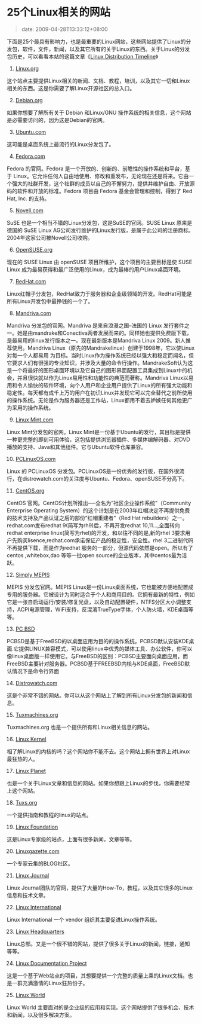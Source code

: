 # 25个Linux相关的网站
>date: 2009-04-28T13:33:12+08:00


下面是25个最具有影响力，也是最重要的Linux网站，这些网站提供了Linux的分发包，软件，文件，新闻，以及其它所有的关于Linux的东西。关于Linux的分发包历史，可以看看本站的这篇文章《[Linux Distribution Timeline](/2009/Linux%20Distribution%20Timeline.md)》


1. [Linux.org](http://www.linux.org/)


这个站点主要提供Linux相关的新闻、文档、教程，培训，以及其它一切和Linux相关的东西。这是你需要了解Linux开源社区的总入口。


2. [Debian.org](http://www.debian.org/)


如果你想要了解所有关于 Debian 和Linux/GNU 操作系统的相关信息，这个网站是必需要访问的，因为这是Debian的官网。



3. [Ubuntu.com](http://www.ubuntu.com/)


这可能是桌面系统上最流行的Linux分发包了。


4. [Fedora.com](http://www.fedora.com/)


Fedora 的官网。Fedora 是一个开放的、创新的、前瞻性的操作系统和平台，基于 Linux。它允许任何人自由地使用、修改和重发布，无论现在还是将来。它由一个强大的社群开发，这个社群的成员以自己的不懈努力，提供并维护自由、开放源码的软件和开放的标准。Fedora 项目由 Fedora 基金会管理和控制，得到了 Red Hat, Inc. 的支持。


5. [Novell.com](http://www.novell.com/)


SuSE 也是一个相当不错的Linux分发包，这是SuSE的官网。SUSE Linux 原来是德国的 SuSE Linux AG公司发行维护的Linux发行版，是属于此公司的注册商标。2004年这家公司被Novell公司收购。


6. [OpenSUSE.org](http://www.opensuse.org/)


现在的 SUSE Linux 由 openSUSE 项目所维护，这个项目的主要目标是使 SUSE Linux 成为最易获得和最广泛使用的Linux，成为最棒的用户Linux桌面环境。


7. [RedHat.com](http://www.redhat.com/)


Linux红帽子分发包，RedHat致力于服务器和企业级领域的开发。RedHat可能是所有Linux开发包中最挣钱的一个了。


8. [Mandriva.com](http://www.mandriva.com/)


Mandriva 分发包的官网。Mandriva 是来自浪漫之国–法国的 Linux 发行套件之一。她是由mandrake和Conectiva两者发展而来的。同样她也提供免费版下载，是最易用的linux发行版本之一。现在最新版本是Mandriva Linux 2009。新人推荐使用。Mandriva Linux（原先的Mandrakelinux）创建于1998年，它以使Linux对每一个人都易用 为目标。当时Linux作为操作系统已经以强大和稳定而闻名，但它要求人们有很强的专业知识，并涉及大量的命令行操作。MandrakeSoft认为这是一个将最好的图形桌面环境以及它自己的图形界面配置工具集成到Linux中的机会，并且很快就以作为Linux易用性和功能性的典范而著称。Mandriva Linux以易用和令人愉快的软件环境，向个人用户和企业用户提供了Linux的所有强大功能和稳定性。每天都有成千上万的用户在初识Linux并发现它可以完全替代之前所使用的操作系统。无论是作为服务器还是工作站，Linux都用不着去妒嫉任何其他更广为采用的操作系统。


9. [Linux Mint.com](http://www.linuxmint.com/)


Linux Mint分发包的官网。Linux Mint是一份基于Ubuntu的发行，其目标是提供一种更完整的即刻可用体验，这包括提供浏览器插件、多媒体编解码器、对DVD播放的支持、Java和其他组件。它与Ubuntu软件仓库兼容。


10. [PCLinuxOS.com](http://www.pclinuxos.com/)


Linux 的 PCLinuxOS 分发包。PCLinuxOS是一份优秀的发行版，在国外很流行，在distrowatch.com的关注度与Ubuntu、Fedora、openSUSE不分高下。


11. [CentOS.org](http://www.centos.org/)


CentOS 官网。CentOS计划所推出──全名为”社区企业操作系统”（Community Enterprise Operating System）的这个计划是在2003年红帽决定不再提供免费的技术支持及产品认证之后的部份”红帽重建者”（Red Hat rebuilders）之一。redhat.com发布redhat 9(简写为rh9)后，不再开发redhat 10,11…,全面转向redhat enterprise linux(简写为rhel)的开发，和以往不同的是,新的rhel 3要求用户先购买lisence,redhat.com承诺保证产品的稳定性，安全性。rhel 3二进制代码不再提供下载，而是作为redhat 服务的一部分，但源代码依然是open。所以有了centos ,whitebox,dao 等等一批open source的企业版本，其中centos最为活跃。


12. [Simply MEPIS](http://www.mepis.org/)


MEPIS 分发包官网。MEPIS Linux是一份Linux桌面系统，它也能被方便地配置成专用的服务器。它被设计为同时适合于个人和商用目的。它拥有最新的特性，例如它是一张自启动运行/安装/修复光盘，以及自动配置硬件，NTFS分区大小调整支持，ACPI电源管理，WiFi支持，反混淆TrueType字体，个人防火墙，KDE桌面等等。


13. [PC BSD](http://www.pcbsd.org/)


PCBSD是基于FreeBSD的以桌面应用为目的的操作系统。PCBSD默认安装KDE桌面.它提供LINUX兼容模式，可以使用linux中优秀的媒体工具、办公软件，你可以像linux桌面版一样使用它。与FreeBSD的区别：PCBSD主要面向桌面应用，而FreeBSD主要针对服务器。PCBSD基于FREEBSD内核与KDE桌面，FreeBSD默认情况下是命令行界面


14. [Distrowatch.com](http://www.distrowatch.com/)


这是个非常不错的网站。你可以从这个网站上了解到所有Linux分发包的新闻和信息。


15. [Tuxmachines.org](http://tuxmachines.org/)


Tuxmachines.org 也是一个提供所有和Linux相关信息的网站。


16. [Linux Kernel](http://www.kernel.org/)


相了解Linux的内核的吗？这个网站你不能不去。这个网站上拥有世界上对Linux最狂热的人。


17. [Linux Planet](http://www.linuxplanet.com/)


也是一个关于Linux文章和信息的网站。如果你想跟上Linux的步伐，你需要经常上这个网站。


18. [Tuxs.org](http://www.tuxs.org/)


一个提供指南和教程的linux的站点。


19. [Linux Foundation](http://www.linuxfoundation.org/)


这是Linux专家级的站点，上面有很多新闻，文章等等。


20. [Linuxgazette.com](http://linuxgazette.net/)


一个专家云集的BLOG社区。


21. [Linux Journal](http://www.linuxjournal.com/)


Linux Journal团队的官网，提供了大量的How-To，教程，以及其它很多的Linux信息和技术文章。


22. [Linux International](http://www.li.org/)


Linux International 一个 vendor 组织其主要促进Linux操作系统。


23. [Linux Headquarters](http://www.linuxhq.com/)


Linux总部。又是一个很不错的网站，提供了很多关于Linux的新闻，链接，通知等等。


24. [Linux Documentation Project](http://tldp.org/)


这是一个基于Web站点的项目，其想要提供一个完整的质量上乘的Linux文档。也是一群充满激情的Linux狂热份子。


25. [Linux World](http://www.linuxworld.com/)


Linux World 主要面对的是企业级的应用和实现。这个网站提供了很多机会、技术和新闻，以及很多解决方案。


